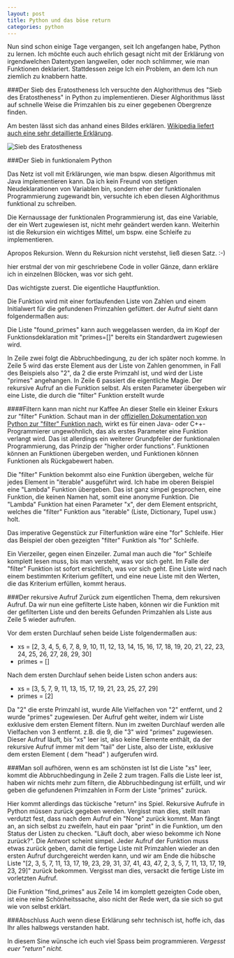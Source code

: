 ```yaml
---
layout: post
title: Python und das böse return
categories: python
---
```


Nun sind schon einige Tage vergangen, seit Ich angefangen habe, Python zu lernen.
Ich möchte euch auch ehrlich gesagt nicht mit der Erklärung von irgendwelchen Datentypen
langweilen, oder noch schlimmer, wie man Funktionen deklariert. Stattdessen zeige Ich
ein Problem, an dem Ich nun ziemlich zu knabbern hatte.

###Der Sieb des Eratostheness
Ich versuchte den Alghorithmus des "Sieb des Eratostheness" in Python zu implementieren.
Dieser Alghorithmus lässt auf schnelle Weise die Primzahlen bis zu einer gegebenen Obergrenze finden.

Am besten lässt sich das anhand eines Bildes erklären. [Wikipedia liefert auch eine sehr detaillierte Erklärung](http://de.wikipedia.org/wiki/Sieb_des_Eratosthenes).


![Sieb des Eratostheness](http://upload.wikimedia.org/wikipedia/commons/6/63/Animation_Sieb_des_Eratosthenes.gif)

###Der Sieb in funktionalem Python

Das Netz ist voll mit Erklärungen, wie man bspw. diesen Algorithmus mit Java implementieren kann.
Da ich kein Freund von stetigen Neudeklarationen von Variablen bin, sondern eher der funktionalen Programmierung
zugewandt bin, versuchte ich eben diesen Alghorithmus funktional zu schreiben.

Die Kernaussage der funktionalen Programmierung ist, das eine Variable, der ein Wert zugewiesen ist, nicht mehr
geändert werden kann. Weiterhin ist die Rekursion ein wichtiges Mittel, um bspw. eine Schleife zu implementieren.

Apropos Rekursion. Wenn du Rekursion nicht verstehst, ließ diesen Satz. :-)

hier erstmal der von mir geschriebene Code in voller Gänze, dann erkläre ich in einzelnen Blöcken, was vor sich geht.
<script src="https://gist.github.com/6LTM/7896302.js"></script>

Das wichtigste zuerst. Die eigentliche Hauptfunktion.
<script src="https://gist.github.com/6LTM/7896556.js"></script>

Die Funktion wird mit einer fortlaufenden Liste von Zahlen und einem Initialwert für die gefundenen Primzahlen gefüttert.
der Aufruf sieht dann folgendermaßen aus:

<script src="https://gist.github.com/6LTM/7896695.js"></script>

Die Liste "found_primes" kann auch weggelassen werden, da im Kopf der Funktionsdeklaration mit "primes=[]" bereits ein Standardwert zugewiesen wird.

In Zeile zwei folgt die Abbruchbedingung, zu der ich später noch komme. In Zeile 5 wird das erste Element aus der Liste von Zahlen
genommen, in Fall des Beispiels also "2", da 2 die erste Primzahl ist, und wird der Liste "primes" angehangen. In Zeile 6 passiert
die eigentliche Magie. Der rekursive Aufruf an die Funktion selbst. Als ersten Parameter übergeben wir eine Liste, die durch die
"filter" Funktion erstellt wurde

####Filtern kann man nicht nur Kaffee
An dieser Stelle ein kleiner Exkurs zur "filter" Funktion. Schaut man in der [offiziellen Dokumentation von Python zur "filter" Funktion nach](http://docs.python.org/2/library/functions.html?highlight=filter#filter), wirkt es für einen Java- oder C++-Programmierer ungewöhnlich, das als
erstes Parameter eine Funktion verlangt wird. Das ist allerdings ein weiterer Grundpfeiler der funktionalen Programmierung, das
Prinzip der "higher order functions". Funktionen können an Funktionen übergeben werden, und Funktionen können Funktionen als
Rückgabewert haben.

Die "filter" Funktion bekommt also eine Funktion übergeben, welche für jedes Element in "iterable" ausgeführt wird. Ich habe im oberen
Beispiel eine "Lambda" Funktion übergeben. Das ist ganz simpel gesprochen, eine Funktion, die keinen Namen hat, somit eine anonyme Funktion.
Die "Lambda" Funktion hat einen Parameter "x", der dem Element entspricht, welches die "filter" Funktion aus "iterable" (Liste, Dictionary, Tupel usw.) holt.

Das imperative Gegenstück zur Filterfunktion wäre eine "for" Schleife. Hier das Beispiel der oben gezeigten "filter" Funktion als "for" Schleife.

<script src="https://gist.github.com/6LTM/7897164.js"></script>

Ein Vierzeiler, gegen einen Einzeiler. Zumal man auch die "for" Schleife komplett lesen muss, bis man versteht, was vor sich geht.
Im Falle der "filter" Funktion ist sofort ersichtlich, was vor sich geht. Eine Liste wird nach einem bestimmten Kriterium gefiltert, und eine neue
Liste mit den Werten, die das Kriterium erfüllen, kommt heraus.

###Der rekursive Aufruf
Zurück zum eigentlichen Thema, dem rekursiven Aufruf. Da wir nun eine gefilterte Liste haben, können wir die Funktion mit der gefilterten Liste
und den bereits Gefunden Primzahlen als Liste aus Zeile 5 wieder aufrufen.

Vor dem ersten Durchlauf sehen beide Liste folgendermaßen aus:

- xs = [2, 3, 4, 5, 6, 7, 8, 9, 10, 11, 12, 13, 14, 15, 16, 17, 18, 19, 20, 21, 22, 23, 24, 25, 26, 27, 28, 29, 30]
- primes = []

Nach dem ersten Durchlauf sehen beide Listen schon anders aus:

- xs = [3, 5, 7, 9, 11, 13, 15, 17, 19, 21, 23, 25, 27, 29]
- primes = [2]

Da "2" die erste Primzahl ist, wurde Alle Vielfachen von "2" entfernt, und 2 wurde "primes" zugewiesen. Der Aufruf geht weiter,
indem wir Liste exklusive dem ersten Element filtern. Nun im zweiten Durchlauf werden alle Vielfachen von 3 entfernt. z.B. die 9,
die "3" wird "primes" zugewiesen. Dieser Aufruf läuft, bis "xs" leer ist, also keine Elemente enthält, da der rekursive Aufruf immer
mit dem "tail" der Liste, also der Liste, exklusive dem ersten Element ( dem "head" ) aufgerufen wird.

###Man soll aufhören, wenn es am schönsten ist
Ist die Liste "xs" leer, kommt die Abbruchbedingung in Zeile 2 zum tragen. Falls die Liste leer ist, haben wir nichts mehr zum filtern,
die Abbruchbedingung ist erfüllt, und wir geben die gefundenen Primzahlen in Form der Liste "primes" zurück.

Hier kommt allerdings das tückische "return" ins Spiel. Rekursive Aufrufe in Python müssen zurück gegeben werden. Vergisst man dies,
stellt man verdutzt fest, dass nach dem Aufruf ein "None" zurück kommt. Man fängt an, an sich selbst zu zweifeln, haut ein paar
"print" in die Funktion, um den Status der Listen zu checken. "Läuft doch, aber wieso bekomme ich None zurück?". Die Antwort scheint simpel.
Jeder Aufruf der Funktion muss etwas zurück geben, damit die fertige Liste mit Primzahlen wieder an den ersten Aufruf durchgereicht werden kann,
und wir am Ende die hübsche Liste "[2, 3, 5, 7, 11, 13, 17, 19, 23, 29, 31, 37, 41, 43, 47, 2, 3, 5, 7, 11, 13, 17, 19, 23, 29]" zurück
bekommen. Vergisst man dies, versackt die fertige Liste im vorletzten Aufruf.

Die Funktion "find_primes" aus Zeile 14 im komplett gezeigten Code oben, ist eine reine Schönheitssache, also nicht der Rede wert,
da sie sich so gut wie von selbst erklärt.

###Abschluss
Auch wenn diese Erklärung sehr technisch ist, hoffe ich, das Ihr alles halbwegs verstanden habt.

In diesem Sine wünsche ich euch viel Spass beim programmieren. *Vergesst euer "return" nicht.*
